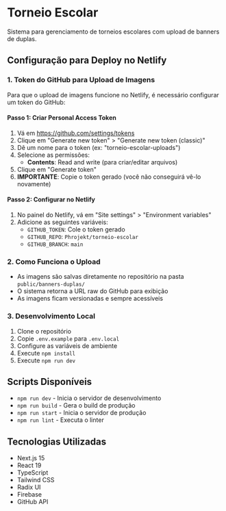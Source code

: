 # Torneio Escolar

Sistema para gerenciamento de torneios escolares com upload de banners de duplas.

## Configuração para Deploy no Netlify

### 1. Token do GitHub para Upload de Imagens

Para que o upload de imagens funcione no Netlify, é necessário configurar um token do GitHub:

#### Passo 1: Criar Personal Access Token
1. Vá em https://github.com/settings/tokens
2. Clique em "Generate new token" > "Generate new token (classic)"
3. Dê um nome para o token (ex: "torneio-escolar-uploads")
4. Selecione as permissões:
   - **Contents**: Read and write (para criar/editar arquivos)
5. Clique em "Generate token"
6. **IMPORTANTE**: Copie o token gerado (você não conseguirá vê-lo novamente)

#### Passo 2: Configurar no Netlify
1. No painel do Netlify, vá em "Site settings" > "Environment variables"
2. Adicione as seguintes variáveis:
   - `GITHUB_TOKEN`: Cole o token gerado
   - `GITHUB_REPO`: `Phrojekt/torneio-escolar`
   - `GITHUB_BRANCH`: `main`

### 2. Como Funciona o Upload

- As imagens são salvas diretamente no repositório na pasta `public/banners-duplas/`
- O sistema retorna a URL raw do GitHub para exibição
- As imagens ficam versionadas e sempre acessíveis

### 3. Desenvolvimento Local

1. Clone o repositório
2. Copie `.env.example` para `.env.local`
3. Configure as variáveis de ambiente
4. Execute `npm install`
5. Execute `npm run dev`

## Scripts Disponíveis

- `npm run dev` - Inicia o servidor de desenvolvimento
- `npm run build` - Gera o build de produção
- `npm run start` - Inicia o servidor de produção
- `npm run lint` - Executa o linter

## Tecnologias Utilizadas

- Next.js 15
- React 19
- TypeScript
- Tailwind CSS
- Radix UI
- Firebase
- GitHub API
